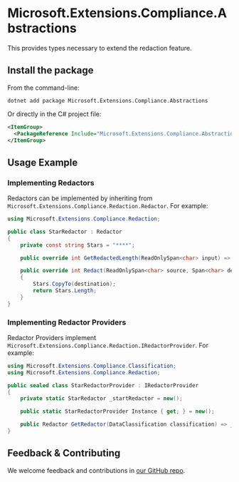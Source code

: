 # Microsoft.Extensions.Compliance.Abstractions

This provides types necessary to extend the redaction feature.

## Install the package

From the command-line:

```dotnetcli
dotnet add package Microsoft.Extensions.Compliance.Abstractions
```

Or directly in the C# project file:

```xml
<ItemGroup>
  <PackageReference Include="Microsoft.Extensions.Compliance.Abstractions" Version="[CURRENTVERSION]" />
</ItemGroup>
```

## Usage Example

### Implementing Redactors

Redactors can be implemented by inheriting from `Microsoft.Extensions.Compliance.Redaction.Redactor`. For example:

```csharp
using Microsoft.Extensions.Compliance.Redaction;

public class StarRedactor : Redactor
{
    private const string Stars = "****";

    public override int GetRedactedLength(ReadOnlySpan<char> input) => Stars.Length;

    public override int Redact(ReadOnlySpan<char> source, Span<char> destination)
    {
        Stars.CopyTo(destination);
        return Stars.Length;
    }
}
```

### Implementing Redactor Providers

Redactor Providers implement `Microsoft.Extensions.Compliance.Redaction.IRedactorProvider`.
For example:

```csharp
using Microsoft.Extensions.Compliance.Classification;
using Microsoft.Extensions.Compliance.Redaction;

public sealed class StarRedactorProvider : IRedactorProvider
{
    private static StarRedactor _startRedactor = new();

    public static StarRedactorProvider Instance { get; } = new();

    public Redactor GetRedactor(DataClassification classification) => _startRedactor;
}
```

## Feedback & Contributing

We welcome feedback and contributions in [our GitHub repo](https://github.com/dotnet/extensions).
